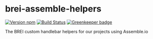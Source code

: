 # brei-assemble-helpers

[![Version npm][version]](http://browsenpm.org/package/brei-assemble-helpers)
[![Build Status](https://travis-ci.org/BarkleyREI/brei-assemble-helpers.svg?branch=master)](https://travis-ci.org/BarkleyREI/brei-assemble-helpers) [![Greenkeeper badge](https://badges.greenkeeper.io/BarkleyREI/brei-assemble-helpers.svg)](https://greenkeeper.io/)

[version]: http://img.shields.io/npm/v/brei-assemble-helpers.svg?style=flat-square

The BREI custom handlebar helpers for our projects using Assemble.io
